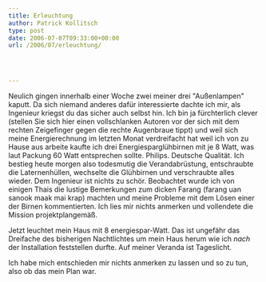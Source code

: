 ```yaml
---
title: Erleuchtung
author: Patrick Kollitsch
type: post
date: 2006-07-07T09:33:00+00:00
url: /2006/07/erleuchtung/




---
```

Neulich gingen innerhalb einer Woche zwei meiner drei "Au&szlig;enlampen" kaputt. Da sich niemand anderes daf&uuml;r interessierte dachte ich mir, als Ingenieur kriegst du das sicher auch selbst hin. Ich bin ja f&uuml;rchterlich clever (stellen Sie sich hier einen vollschlanken Autoren vor der sich mit dem rechten Zeigefinger gegen die rechte Augenbraue tippt) und weil sich meine Energierechnung im letzten Monat verdreifacht hat weil ich von zu Hause aus arbeite kaufte ich drei Energiespargl&uuml;hbirnen mit je 8 Watt, was laut Packung 60 Watt entsprechen sollte. Philips. Deutsche Qualit&auml;t. Ich bestieg heute morgen also todesmutig die Verandabr&uuml;stung, entschraubte die Laternenh&uuml;llen, wechselte die Gl&uuml;hbirnen und verschraubte alles wieder. Dem Ingenieur ist nichts zu sch&ouml;r. Beobachtet wurde ich von einigen Thais die lustige Bemerkungen zum dicken Farang (farang uan sanook maak mai krap) machten und meine Probleme mit dem L&ouml;sen einer der Birnen kommentierten. Ich lies mir nichts anmerken und vollendete die Mission projektplangem&auml;&szlig;. 

Jetzt leuchtet mein Haus mit 8 energiespar-Watt. Das ist ungef&auml;hr das Dreifache des bisherigen Nachtlichtes um mein Haus herum wie ich _nach_ der Installation feststellen durfte. Auf meiner Veranda ist Tageslicht. 

Ich habe mich entschieden mir nichts anmerken zu lassen und so zu tun, also ob das mein Plan war.